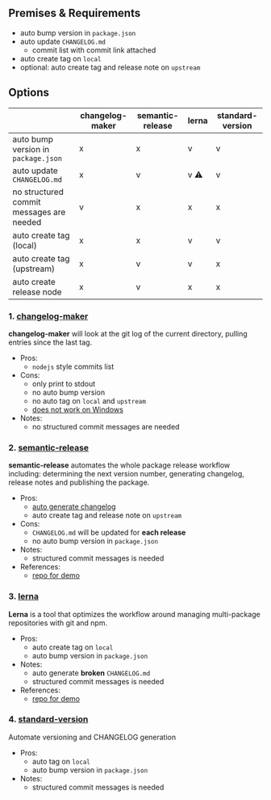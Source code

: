 ## Premises & Requirements
- auto bump version in `package.json`
- auto update `CHANGELOG.md`
  - commit list with commit link attached
- auto create tag on `local`
- optional: auto create tag and release note on `upstream`


## Options

|                                          |  changelog-maker|  semantic-release|  lerna| standard-version|
| -----------------------------------------| ----------------|------------------|-------|-----------------|
| auto bump version in `package.json`      | x               | x                |v      |v                |
| auto update `CHANGELOG.md`               | x               | v                |v ⚠️     |v                |
| no structured commit messages are needed | v               | x                |x      |x                |
| auto create tag (local)                  | x               | x                |v      |v                |
| auto create tag (upstream)               | x               | v                |v      |x                |
| auto create release node                 | x               | v                |x      |x                |


### 1. [**changelog-maker**](https://github.com/nodejs/changelog-maker)

**changelog-maker** will look at the git log of the current directory, pulling entries since the last tag.

- Pros: 
  - `nodejs` style commits list 
- Cons:
  - only print to stdout
  - no auto bump version
  - no auto tag on `local` and `upstream`
  - [does not work on Windows ](https://github.com/nodejs/changelog-maker/issues/63)
- Notes:
  - no structured commit messages are needed

### 2. [**semantic-release**](https://github.com/semantic-release/semantic-release)

**semantic-release** automates the whole package release workflow including: determining the next version number, generating changelog, release notes and publishing the package.

- Pros: 
  - [auto generate changelog](https://github.com/semantic-release/changelog)
  - auto create tag and release note on `upstream`
- Cons:
  - `CHANGELOG.md` will be updated for **each release**
  - no auto bump version in `package.json`
- Notes:
  - structured commit messages is needed
- References:
  - [repo for demo](https://github.com/taylrj/semantic-release-playground)

### 3. [**lerna**](https://github.com/lerna/lerna)

**Lerna** is a tool that optimizes the workflow around managing multi-package repositories with git and npm.

- Pros: 
  - auto create tag on `local` 
  - auto bump version in `package.json`
- Notes:
  - auto generate **broken** `CHANGELOG.md` 
  - structured commit messages is needed
- References:
  - [repo for demo](https://github.com/taylrj/lerna-playground)

### 4. [**standard-version**](https://github.com/conventional-changelog/standard-version)

Automate versioning and CHANGELOG generation

- Pros: 
  - auto tag on `local`
  - auto bump version in `package.json`
- Notes:
  - structured commit messages is needed

